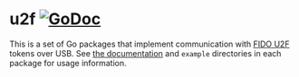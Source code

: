 # u2f [![GoDoc](https://godoc.org/github.com/flynn/u2f?status.svg)](https://godoc.org/github.com/flynn/u2f)

This is a set of Go packages that implement communication with [FIDO
U2F](https://fidoalliance.org/specifications/overview/) tokens over USB. See
[the documentation](https://godoc.org/github.com/flynn/u2f) and `example`
directories in each package for usage information.
